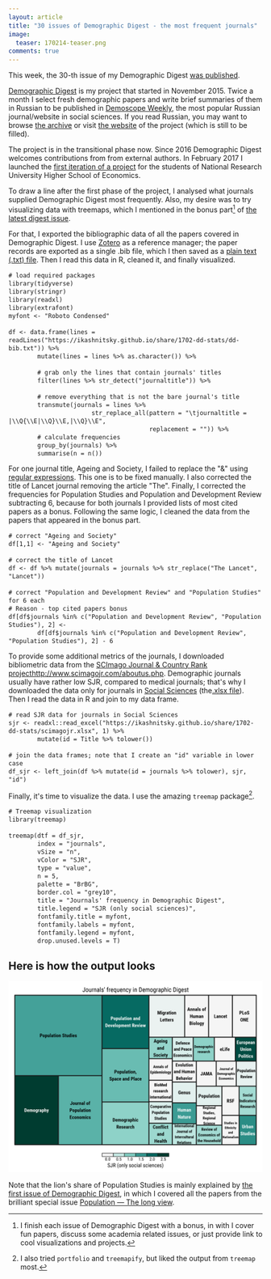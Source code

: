 ```yaml
---
layout: article
title: "30 issues of Demographic Digest - the most frequent journals"
image:
  teaser: 170214-teaser.png
comments: true
---
```



This week, the 30-th issue of my Demographic Digest [was published](http://demoscope.ru/weekly/2017/0715/digest01.php).   

[Demographic Digest](/dd) is my project that started in November 2015. Twice a month I select fresh demographic papers and write brief summaries of them in Russian to be published in [Demoscope Weekly](http://demoscope.ru), the most popular Russian journal/website in social sciences. If you read Russian, you may want to browse [the archive](http://demoscope.ru/weekly/arc/arcdigest.php) or visit [the website](https://ikashnitsky.github.io/dem-digest/) of the project (which is still to be filled).  

The project is in the transitional phase now. Since 2016 Demographic Digest welcomes contributions from from external authors. In February 2017 I launched the [first iteration of a project](https://www.hse.ru/org/hse/pfair/199751652.html) for the students of National Research University Higher School of Economics.  

To draw a line after the first phase of the project, I analysed what journals supplied Demographic Digest most frequently. Also, my desire was to try visualizing data with treemaps, which I mentioned in the bonus part[^1] of [the latest digest issue](http://demoscope.ru/weekly/2017/0715/digest03.php).  

For that, I exported the bibliographic data of all the papers covered in Demographic Digest. I use [Zotero](https://www.zotero.org) as a reference manager; the paper records are exported as a single .bib file, which I then saved as a [plain text (.txt) file](/share/1702-dd-stats/dd-bib.txt). Then I read this data in R, cleaned it, and finally visualized.


```
# load required packages
library(tidyverse)
library(stringr)
library(readxl)
library(extrafont)
myfont <- "Roboto Condensed"

df <- data.frame(lines = readLines("https://ikashnitsky.github.io/share/1702-dd-stats/dd-bib.txt")) %>% 
        mutate(lines = lines %>% as.character()) %>% 
        
        # grab only the lines that contain journals' titles
        filter(lines %>% str_detect("journaltitle")) %>% 
        
        # remove everything that is not the bare journal's title
        transmute(journals = lines %>% 
                       str_replace_all(pattern = "\tjournaltitle = |\\Q{\\E|\\Q}\\E,|\\Q}\\E", 
                                       replacement = "")) %>% 
        # calculate frequencies
        group_by(journals) %>% 
        summarise(n = n())
```

For one journal title, Ageing and Society, I failed to replace the "\&" using [regular expressions](https://www.rstudio.com/wp-content/uploads/2016/09/RegExCheatsheet.pdf). This one is to be fixed manually. I also corrected the title of Lancet journal removing the article "The". Finally, I corrected the frequencies for Population Studies and Population and Development Review subtracting 6, because for both journals I provided lists of most cited papers as a bonus. Following the same logic, I cleaned the data from the papers that appeared in the bonus part. 

```
# correct "Ageing and Society"
df[1,1] <- "Ageing and Society"

# correct the title of Lancet
df <- df %>% mutate(journals = journals %>% str_replace("The Lancet", "Lancet"))

# correct "Population and Development Review" and "Population Studies" for 6 each
# Reason - top cited papers bonus
df[df$journals %in% c("Population and Development Review", "Population Studies"), 2] <- 
        df[df$journals %in% c("Population and Development Review", "Population Studies"), 2] - 6
```

To provide some additional metrics of the journals, I downloaded bibliometric data from the [SCImago Journal & Country Rank project]()http://www.scimagojr.com/aboutus.php. Demographic journals usually have rather low SJR, compared to medical journals; that's why I downloaded the data only for journals in [Social Sciences](http://www.scimagojr.com/journalrank.php?area=3300) (the[.xlsx file](/doc/misc/dd-stats/scimagojr.xlsx)). Then I read the data in R and join to my data frame.

```
# read SJR data for journals in Social Sciences
sjr <- readxl::read_excel("https://ikashnitsky.github.io/share/1702-dd-stats/scimagojr.xlsx", 1) %>% 
        mutate(id = Title %>% tolower())

# join the data frames; note that I create an "id" variable in lower case
df_sjr <- left_join(df %>% mutate(id = journals %>% tolower), sjr, "id") 
```

Finally, it's time to visualize the data. I use the amazing `treemap` package[^2].

```
# Treemap visualization
library(treemap)

treemap(dtf = df_sjr, 
        index = "journals", 
        vSize = "n", 
        vColor = "SJR", 
        type = "value",
        n = 5,
        palette = "BrBG", 
        border.col = "grey10", 
        title = "Journals' frequency in Demographic Digest",
        title.legend = "SJR (only social sciences)",
        fontfamily.title = myfont,
        fontfamily.labels = myfont,
        fontfamily.legend = myfont,
        drop.unused.levels = T)
```

## Here is how the output looks
[![treemap][f1]][f1]

Note that the lion's share of Population Studies is mainly explained by [the first issue of Demographic Digest](http://demoscope.ru/weekly/2015/0661/digest01.php), in which I covered all the papers from the brilliant special issue [Population — The long view](http://www.tandfonline.com/toc/rpst20/69/sup1).  

[f1]: /images/170214/treemap-dd-stats.png

[^1]: I finish each issue of Demographic Digest with a bonus, in with I cover fun papers, discuss some academia related issues, or just provide link to cool visualizations and projects.
[^2]: I also tried `portfolio` and `treemapify`, but liked the output from `treemap` most. 
